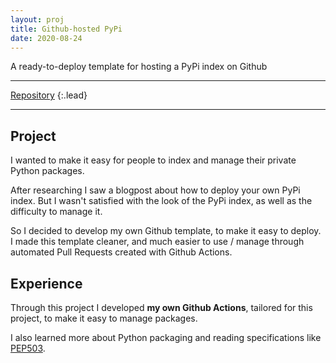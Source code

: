 ```yaml
---
layout: proj
title: Github-hosted PyPi
date: 2020-08-24
---
```


A ready-to-deploy template for hosting a PyPi index on Github 

---

[Repository](https://github.com/astariul/github-hosted-pypi)
{:.lead}

---

## Project

I wanted to make it easy for people to index and manage their private Python packages.

After researching I saw a blogpost about how to deploy your own PyPi index. But I wasn't satisfied with the look of the PyPi index, as well as the difficulty to manage it.

So I decided to develop my own Github template, to make it easy to deploy. I made this template cleaner, and much easier to use / manage through automated Pull Requests created with Github Actions.

## Experience

Through this project I developed **my own Github Actions**, tailored for this project, to make it easy to manage packages.

I also learned more about Python packaging and reading specifications like [PEP503](https://www.python.org/dev/peps/pep-0503/).
